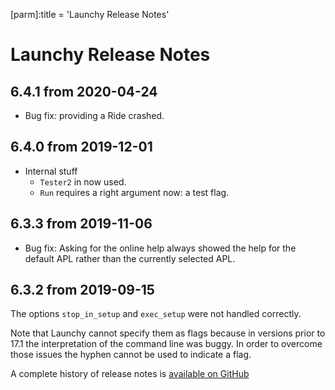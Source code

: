 [parm]:title             = 'Launchy Release Notes'

# Launchy Release Notes

## 6.4.1 from 2020-04-24

* Bug fix: providing a Ride crashed.

## 6.4.0 from 2019-12-01

* Internal stuff
  * `Tester2` in now used.
  * `Run` requires a right argument now: a test flag.

## 6.3.3 from 2019-11-06

* Bug fix: Asking for the online help always showed the help for the default APL rather than the currently selected APL.

## 6.3.2 from 2019-09-15

The options `stop_in_setup` and `exec_setup` were not handled correctly.

Note that Launchy cannot specify them as flags because in versions prior to 17.1 the interpretation of the command line was buggy. In order to overcome those issues the hyphen cannot be used to indicate a flag.

A complete history of release notes is [available on GitHub](https://github.com/aplteam/Launchy/releases)